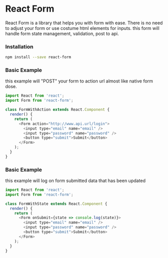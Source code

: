 # React Form

React Form is a library that helps you with form with ease.
There is no need to adjust your form or use costume html elements for inputs.
this form will handle form state management, validation, post to api.

### Installation

```sh
npm install --save react-form
```

### Basic Example

this example will "POST" your form to action url almost like native form dose.

```js
import React from 'react';
import Form from 'react-form';

class FormWithAction extends React.Component {
  render() {
    return (
      <Form action="http://www.api.url/login">
        <input type="email" name="email" />
        <input type="password" name="password" />
        <button type="submit">Submit</button>
      </Form>
    );
  }
}
```

### Basic Example

this example will log on form submitted data that has been updated

```js
import React from 'react';
import Form from 'react-form';

class FormWithState extends React.Component {
  render() {
    return (
      <Form onSubmit={state => console.log(state)}>
        <input type="email" name="email" />
        <input type="password" name="password" />
        <button type="submit">Submit</button>
      </Form>
    );
  }
}
```
